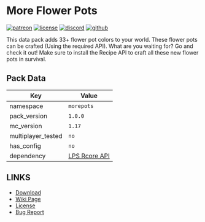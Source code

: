 # More Flower Pots

[![patreon](https://img.shields.io/endpoint?url=https%3A%2F%2Fraw.githubusercontent.com%2Flegopitstop%2Fwebsite-files%2Fmain%2Fshields.io%2Fpatreon.json)](https://www.patreon.com/Legopitstop "Go to patreon")
[![license](https://img.shields.io/endpoint?url=https%3A%2F%2Fraw.githubusercontent.com%2Flegopitstop%2Fwebsite-files%2Fmain%2Fshields.io%2Flicense.json)](https://legopitstop.weebly.com/legopitstops-common-license-v2.html "Go to legopitstop.weebly.com")
[![discord](https://img.shields.io/discord/479902284810027008)](https://legopitstop.weebly.com/discord.html "Go to legopitstop.weebly.com")
[![github](https://img.shields.io/github/issues-raw/legopitstop/Datapacks)](https://github.com/legopitstop/Datapacks/issues "Go to Github")

This data pack adds 33+ flower pot colors to your world. These flower pots can be crafted (Using the required API). What are you waiting for? Go and check it out! Make sure to install the Recipe API to craft all these new flower pots in survival.
## Pack Data
| Key                | Value    |
| ------------------ | -------- |
| namespace          | `morepots` |
| pack_version       | `1.0.0 ` |
| mc_version         | `1.17` |
| multiplayer_tested | `no`     |
| has_config         | `no`     |
| dependency         |[LPS Rcore API](https://www.curseforge.com/minecraft/customization/legopitstops-recipe-core-datapack)|

## LINKS
- [Download](https://www.curseforge.com/minecraft/customization/more-flower-pots)
- [Wiki Page](https://github.com/legopitstop/Datapacks/wiki/More_Flower_Pots)
- [License](https://legopitstop.weebly.com/legopitstops-common-license-v2.html)
- [Bug Report](https://github.com/legopitstop/Datapacks/issues)